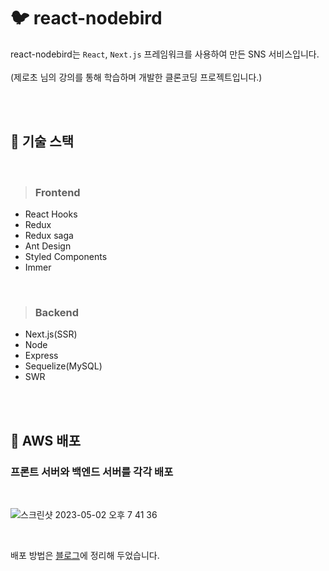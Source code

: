 # 🐦 react-nodebird

react-nodebird는 `React`, `Next.js` 프레임워크를 사용하여 만든 SNS 서비스입니다. </br></br>
(제로초 님의 강의를 통해 학습하며 개발한 클론코딩 프로젝트입니다.)

</br></br>

## 🌼 기술 스택

</br>

> ### Frontend
* React Hooks
* Redux
* Redux saga
* Ant Design
* Styled Components
* Immer

</br>

> ### Backend
* Next.js(SSR)
* Node
* Express
* Sequelize(MySQL)
* SWR

</br></br>

## 🚀 AWS 배포
### 프론트 서버와 백엔드 서버를 각각 배포

</br>

![스크린샷 2023-05-02 오후 7 41 36](https://user-images.githubusercontent.com/71072930/235646601-cb277547-873a-403d-bf6f-0c45db365bbd.png)

</br>

배포 방법은 [블로그]()에 정리해 두었습니다.

</br>

